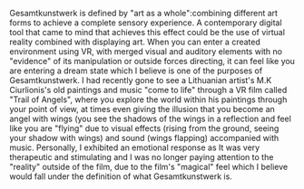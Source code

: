 Gesamtkunstwerk is defined by "art as a whole":combining different art forms to achieve a complete sensory experience. A contemporary digital tool that came to mind that achieves this effect could be the use of virtual reality combined with displaying art. When you can enter a created environment using VR, with merged visual and auditory elements with no "evidence" of its manipulation or outside forces directing, it can feel like you are entering a dream state which I believe is one of the purposes of Gesamtkunstwerk. I had recently gone to see a Lithuanian artist's M.K Ciurlionis's old paintings and music "come to life" through a VR film called "Trail of Angels", where you explore the world within his paintings through your point of view, at times even giving the illusion that you become an angel with wings (you see the shadows of the wings in a reflection and feel like you are "flying" due to visual effects (rising from the ground, seeing your shadow with wings) and sound (wings flapping) accompanied with music. Personally, I exhibited an emotional response as It was very therapeutic and stimulating and I was no longer paying attention to the "reality" outside of the film, due to the film's "magical" feel which I believe would fall under the definition of what Gesamtkunstwerk is.

